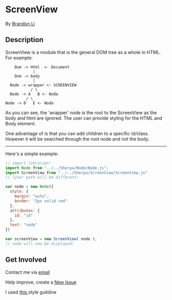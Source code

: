 <!--  
  README.md
  Created by Brandon Li on 3/2/19.
  Copyright © 2019 Brandon Li. All rights reserved. 
-->
ScreenView
=======
By [Brandon Li](https://github.com/brandonLi8)

## Description

ScreenView is a module that is the general DOM tree as a whole in HTML.
For example:
```
    Dom -> Html  <- Document
            |
    Dom -> body
            |
  Node -> wrapper <- SCREENVIEW
           / \
  Node -> A   B <- Node
         / \
Node -> D   E <- Node

```

As you can see, the 'wrapper' node is the root to the ScreenView as the body and html are ignored. The user can provide styling for the HTML and Body element.

One advantage of is that you can add children to a specific id/class.
However it will be searched through the root node and not the body.


-----------

Here's a simple example:

```javascript 
// import libraries!
import Node from "../../Sherpa/Node/Node.js";
import ScreenView from "../../Sherpa/ScreenView/ScreenView.js"
// (your path will be different)

var node = new Node({
  style: {
    margin: "auto",
    border: "2px solid red" 
  },
  attributes: {
    id: "id"
  },
  text: "node"
})

var screenView = new ScreenView( node ); 
// node will now be displayed!
```

## Get Involved

Contact me via <a href="mailto:brandon.li820@icloud.com" target="_blank"> email </a>

Help improve, create a <a href="https://github.com/brandonLi8/Sherpa/issues" target="_blank">New Issue</a>

I used <a href="https://github.com/brandonLi8/Portfolio-Website/blob/master/Style.md" target="_blank"> this </a> style guildine

